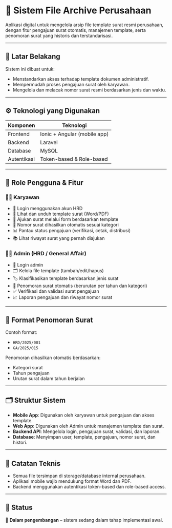 # 📁 Sistem File Archive Perusahaan

Aplikasi digital untuk mengelola arsip file template surat resmi perusahaan, dengan fitur pengajuan surat otomatis, manajemen template, serta penomoran surat yang historis dan terstandarisasi.

---

## 🧭 Latar Belakang

Sistem ini dibuat untuk:
- Menstandarkan akses terhadap template dokumen administratif.
- Mempermudah proses pengajuan surat oleh karyawan.
- Mengelola dan melacak nomor surat resmi berdasarkan jenis dan waktu.

---

## ⚙️ Teknologi yang Digunakan

| Komponen     | Teknologi                    |
|--------------|-------------------------------|
| Frontend     | Ionic + Angular (mobile app)  |
| Backend      | Laravel                       |
| Database     | MySQL                         |
| Autentikasi  | Token-based & Role-based      |

---

## 👥 Role Pengguna & Fitur

### 👨‍💼 Karyawan
- 🔐 Login menggunakan akun HRD
- 📄 Lihat dan unduh template surat (Word/PDF)
- 📝 Ajukan surat melalui form berdasarkan template
- 🔢 Nomor surat dihasilkan otomatis sesuai kategori
- 📊 Pantau status pengajuan (verifikasi, cetak, distribusi)
- 📚 Lihat riwayat surat yang pernah diajukan

### 🧑‍💼 Admin (HRD / General Affair)
- 🔐 Login admin
- 🗂 Kelola file template (tambah/edit/hapus)
- 🏷 Klasifikasikan template berdasarkan jenis surat
- 🔢 Penomoran surat otomatis (berurutan per tahun dan kategori)
- ✅ Verifikasi dan validasi surat pengajuan
- 📈 Laporan pengajuan dan riwayat nomor surat

---

## 📌 Format Penomoran Surat

Contoh format:
- `HRD/2025/001`
- `GA/2025/015`

Penomoran dihasilkan otomatis berdasarkan:
- Kategori surat
- Tahun pengajuan
- Urutan surat dalam tahun berjalan

---

## 🗂 Struktur Sistem

- **Mobile App**: Digunakan oleh karyawan untuk pengajuan dan akses template.
- **Web App**: Digunakan oleh Admin untuk manajemen template dan surat.
- **Backend API**: Mengelola login, pengajuan surat, validasi, dan laporan.
- **Database**: Menyimpan user, template, pengajuan, nomor surat, dan histori.

---

## 📎 Catatan Teknis

- Semua file tersimpan di storage/database internal perusahaan.
- Aplikasi mobile wajib mendukung format Word dan PDF.
- Backend menggunakan autentikasi token-based dan role-based access.

---

## 🚀 Status

🔧 **Dalam pengembangan** – sistem sedang dalam tahap implementasi awal.

